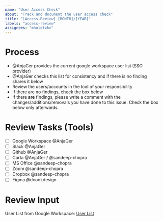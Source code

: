```yaml
---
name: "User Access Check"
about: "Track and document the user access check"
title: "[Access-Review] [MONTH]/[YEAR]"
labels: "access-review"
assignees: "mholetzko"
---
```


# Process
* @AnjaGer provides the current google workspace user list (SSO provider)
* @AnjaGer checks this list for consistency and if there is no finding shares it below
* Review the users/accounts in the tool of your responsibility
* If there are no findings, check the box below
* If there **are** findings, please write a comment with the changes/additions/removals you have done to this issue. Check the box below only afterwards.

# Review Tasks (Tools)
- [ ] Google Workspace @AnjaGer
- [ ] Slack @AnjaGer
- [ ] Github @AnjaGer
- [ ] Carta @AnjaGer / @sandeep-chopra
- [ ] MS Office @sandeep-chopra
- [ ] Zoom @sandeep-chopra
- [ ] Dropbox @sandeep-chopra
- [ ] Figma @dcookdesign

# Review Input
User List from Google Workspace: [User List](https://docs.google.com/spreadsheets/d/1378wKfJbck7imB1OWbFmxA9GQvJmNy5mARYoOoZyjNU/edit?usp=sharing)
